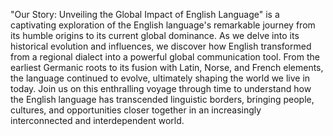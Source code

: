 "Our Story: Unveiling the Global Impact of English Language" is a captivating exploration of the English language's remarkable journey from its humble origins to its current global dominance.
As we delve into its historical evolution and influences, we discover how English transformed from a regional dialect into a powerful global communication tool.
From the earliest Germanic roots to its fusion with Latin, Norse, and French elements, the language continued to evolve, ultimately shaping the world we live in today.
Join us on this enthralling voyage through time to understand how the English language has transcended linguistic borders, bringing people, cultures, 
and opportunities closer together in an increasingly interconnected and interdependent world.

